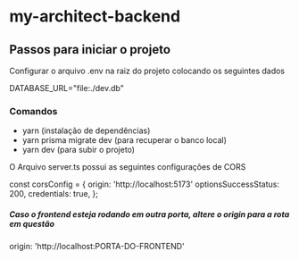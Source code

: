 # my-architect-backend

## Passos para iniciar o projeto

Configurar o arquivo .env na raiz do projeto colocando os seguintes dados

DATABASE_URL="file:./dev.db"

### Comandos

- yarn (instalação de dependências)
- yarn prisma migrate dev (para recuperar o banco local)
- yarn dev (para subir o projeto)

O Arquivo server.ts possui as seguintes configurações de CORS

const corsConfig = {
  origin: 'http://localhost:5173'
  optionsSuccessStatus: 200,
  credentials: true,
};


##### Caso o frontend esteja rodando em outra porta, altere o origin para a rota em questão

origin: 'http://localhost:PORTA-DO-FRONTEND'
